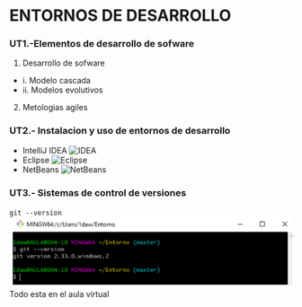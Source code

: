 # ENTORNOS DE DESARROLLO


### UT1.-Elementos de desarrollo de sofware

1. Desarrollo de sofware
-  i. Modelo cascada
- ii. Modelos evolutivos
2. Metologias agiles

### UT2.- Instalacion y uso de entornos de desarrollo

- IntelliJ IDEA  <img src="IDEA.PNG" alt="IDEA"/>
- Eclipse  <img src="eclipse.PNG" alt="Eclipse"/>
- NetBeans  <img src="netbeans.PNG" alt="NetBeans"/>

### UT3.- Sistemas de control de versiones

<code>git --version</code>
<img src="img/imagen1.PNG" alt="IMAGEN"/>
Todo esta en el aula virtual
